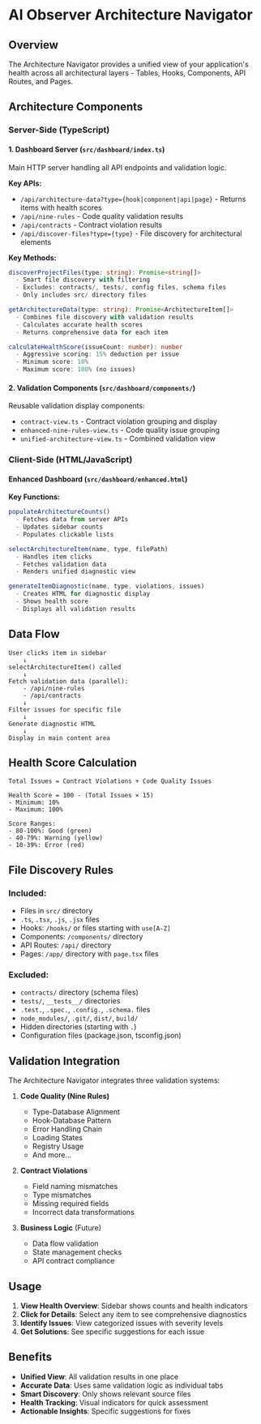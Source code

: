 # AI Observer Architecture Navigator

## Overview
The Architecture Navigator provides a unified view of your application's health across all architectural layers - Tables, Hooks, Components, API Routes, and Pages.

## Architecture Components

### Server-Side (TypeScript)

#### 1. Dashboard Server (`src/dashboard/index.ts`)
Main HTTP server handling all API endpoints and validation logic.

**Key APIs:**
- `/api/architecture-data?type={hook|component|api|page}` - Returns items with health scores
- `/api/nine-rules` - Code quality validation results
- `/api/contracts` - Contract violation results
- `/api/discover-files?type={type}` - File discovery for architectural elements

**Key Methods:**
```typescript
discoverProjectFiles(type: string): Promise<string[]>
  - Smart file discovery with filtering
  - Excludes: contracts/, tests/, config files, schema files
  - Only includes src/ directory files

getArchitectureData(type: string): Promise<ArchitectureItem[]>
  - Combines file discovery with validation results
  - Calculates accurate health scores
  - Returns comprehensive data for each item

calculateHealthScore(issueCount: number): number
  - Aggressive scoring: 15% deduction per issue
  - Minimum score: 10%
  - Maximum score: 100% (no issues)
```

#### 2. Validation Components (`src/dashboard/components/`)
Reusable validation display components:
- `contract-view.ts` - Contract violation grouping and display
- `enhanced-nine-rules-view.ts` - Code quality issue grouping
- `unified-architecture-view.ts` - Combined validation view

### Client-Side (HTML/JavaScript)

#### Enhanced Dashboard (`src/dashboard/enhanced.html`)

**Key Functions:**
```javascript
populateArchitectureCounts()
  - Fetches data from server APIs
  - Updates sidebar counts
  - Populates clickable lists

selectArchitectureItem(name, type, filePath)
  - Handles item clicks
  - Fetches validation data
  - Renders unified diagnostic view

generateItemDiagnostic(name, type, violations, issues)
  - Creates HTML for diagnostic display
  - Shows health score
  - Displays all validation results
```

## Data Flow

```
User clicks item in sidebar
    ↓
selectArchitectureItem() called
    ↓
Fetch validation data (parallel):
    - /api/nine-rules
    - /api/contracts
    ↓
Filter issues for specific file
    ↓
Generate diagnostic HTML
    ↓
Display in main content area
```

## Health Score Calculation

```
Total Issues = Contract Violations + Code Quality Issues

Health Score = 100 - (Total Issues × 15)
- Minimum: 10%
- Maximum: 100%

Score Ranges:
- 80-100%: Good (green)
- 40-79%: Warning (yellow)
- 10-39%: Error (red)
```

## File Discovery Rules

### Included:
- Files in `src/` directory
- `.ts`, `.tsx`, `.js`, `.jsx` files
- Hooks: `/hooks/` or files starting with `use[A-Z]`
- Components: `/components/` directory
- API Routes: `/api/` directory
- Pages: `/app/` directory with `page.tsx` files

### Excluded:
- `contracts/` directory (schema files)
- `tests/`, `__tests__/` directories
- `.test.`, `.spec.`, `.config.`, `.schema.` files
- `node_modules/`, `.git/`, `dist/`, `build/`
- Hidden directories (starting with `.`)
- Configuration files (package.json, tsconfig.json)

## Validation Integration

The Architecture Navigator integrates three validation systems:

1. **Code Quality (Nine Rules)**
   - Type-Database Alignment
   - Hook-Database Pattern
   - Error Handling Chain
   - Loading States
   - Registry Usage
   - And more...

2. **Contract Violations**
   - Field naming mismatches
   - Type mismatches
   - Missing required fields
   - Incorrect data transformations

3. **Business Logic** (Future)
   - Data flow validation
   - State management checks
   - API contract compliance

## Usage

1. **View Health Overview**: Sidebar shows counts and health indicators
2. **Click for Details**: Select any item to see comprehensive diagnostics
3. **Identify Issues**: View categorized issues with severity levels
4. **Get Solutions**: See specific suggestions for each issue

## Benefits

- **Unified View**: All validation results in one place
- **Accurate Data**: Uses same validation logic as individual tabs
- **Smart Discovery**: Only shows relevant source files
- **Health Tracking**: Visual indicators for quick assessment
- **Actionable Insights**: Specific suggestions for fixes